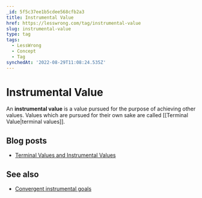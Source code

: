 ```yaml
---
_id: 5f5c37ee1b5cdee568cfb2a3
title: Instrumental Value
href: https://lesswrong.com/tag/instrumental-value
slug: instrumental-value
type: tag
tags:
  - LessWrong
  - Concept
  - Tag
synchedAt: '2022-08-29T11:08:24.535Z'
---
```

# Instrumental Value

An **instrumental value** is a value pursued for the purpose of achieving other values. Values which are pursued for their own sake are called [[Terminal Value|terminal values]].

## Blog posts

- [Terminal Values and Instrumental Values](http://lesswrong.com/lw/l4/terminal_values_and_instrumental_values/)

## See also

- [Convergent instrumental goals](https://wiki.lesswrong.com/wiki/Convergent_instrumental_goals)